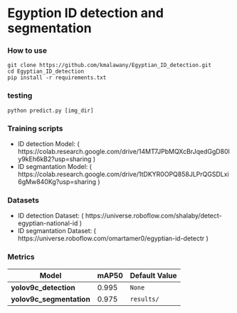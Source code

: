 # Egyption ID detection and segmentation 


### How to use
```
git clone https://github.com/kmalawany/Egyptian_ID_detection.git
cd Egyptian_ID_detection
pip install -r requirements.txt
```
### testing

```
python predict.py [img_dir]
```

### Training scripts
<ul>
  <li> ID detection Model: ( https://colab.research.google.com/drive/14MT7JPbMQXcBrJqedGgD80ly9kEh6kB2?usp=sharing ) </li>
  <li> ID segmantation Model: ( https://colab.research.google.com/drive/1tDKYR0OPQ858JLPrQGSDLxi6gMw840Kg?usp=sharing ) </li>
</ul>

### Datasets
<ul>
  <li> ID detection Dataset: ( https://universe.roboflow.com/shalaby/detect-egyptian-national-id ) </li>
  <li> ID segmantation Dataset: ( https://universe.roboflow.com/omartamer0/egyptian-id-detectr ) </li>
</ul>

### Metrics

| Model         | mAP50                        | Default Value |
|-----------------|------------------------------------|---------------|
| <b> yolov9c_detection </b> | 0.995              | `None`        |
| <b> yolov9c_segmentation </b> | 0.975       | `results/`    |

